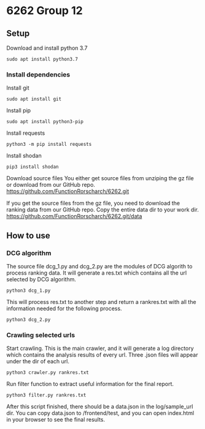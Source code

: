 # 6262 Group 12
## Setup
Download and install python 3.7
```
sudo apt install python3.7 
```


### Install dependencies
Install git
```
sudo apt install git
```

Install pip
```
sudo apt install python3-pip
```

Install requests
```
python3 -m pip install requests
```

Install shodan
```
pip3 install shodan
```

Download source files
You either get source files from unziping the gz file or download from our GitHub repo.
https://github.com/FunctionRorscharch/6262.git

If you get the source files from the gz file, you need to download the ranking data from our GitHub repo. Copy the entire data dir to your work dir. 
https://github.com/FunctionRorscharch/6262.git/data

## How to use
### DCG algorithm
The source file dcg_1.py and dcg_2.py are the modules of DCG algorith to process ranking data.
It will generate a res.txt which contains all the url selected by DCG algorithm.
```
python3 dcg_1.py
```

This will process res.txt to another step and return a rankres.txt with all the information needed for the following process.
```
python3 dcg_2.py
```
### Crawling selected urls
Start crawling. This is the main crawler, and it will generate a log directory which contains the analysis results of every url. Three .json files will appear under the dir of each url.
```
python3 crawler.py rankres.txt
```
Run filter function to extract useful information for the final report. 
```
python3 filter.py rankres.txt
```
After this script finished, there should be a data.json in the log/sample_url dir. You can copy data.json to /frontend/test, and you can open index.html in your browser to see the final results.  
